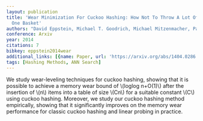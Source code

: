 ```yaml
---
layout: publication
title: 'Wear Minimization For Cuckoo Hashing: How Not To Throw A Lot Of Eggs Into
  One Basket'
authors: "David Eppstein, Michael T. Goodrich, Michael Mitzenmacher, Pawe\u0142 Pszona"
conference: Arxiv
year: 2014
citations: 7
bibkey: eppstein2014wear
additional_links: [{name: Paper, url: 'https://arxiv.org/abs/1404.0286'}]
tags: [Hashing Methods, ANN Search]
---
```

We study wear-leveling techniques for cuckoo hashing, showing that it is
possible to achieve a memory wear bound of \\(loglog n+O(1)\\) after the
insertion of \\(n\\) items into a table of size \\(Cn\\) for a suitable constant \\(C\\)
using cuckoo hashing. Moreover, we study our cuckoo hashing method empirically,
showing that it significantly improves on the memory wear performance for
classic cuckoo hashing and linear probing in practice.